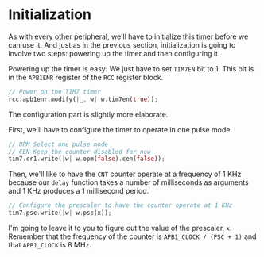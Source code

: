 # Initialization

As with every other peripheral, we'll have to initialize this timer before we
can use it. And just as in the previous section, initialization is going to
involve two steps: powering up the timer and then configuring it.

Powering up the timer is easy: We just have to set `TIM7EN` bit to 1. This bit
is in the `APB1ENR` register of the `RCC` register block.

``` rust
// Power on the TIM7 timer
rcc.apb1enr.modify(|_, w| w.tim7en(true));
```

The configuration part is slightly more elaborate.

First, we'll have to configure the timer to operate in one pulse mode.

``` rust
// OPM Select one pulse mode
// CEN Keep the counter disabled for now
tim7.cr1.write(|w| w.opm(false).cen(false));
```

Then, we'll like to have the `CNT` counter operate at a frequency of 1 KHz
because our `delay` function takes a number of milliseconds as arguments and 1
KHz produces a 1 millisecond period.

``` rust
// Configure the prescaler to have the counter operate at 1 KHz
tim7.psc.write(|w| w.psc(x));
```

I'm going to leave it to you to figure out the value of the prescaler, `x`.
Remember that the frequency of the counter is `APB1_CLOCK / (PSC + 1)` and that
`APB1_CLOCK` is 8 MHz.
